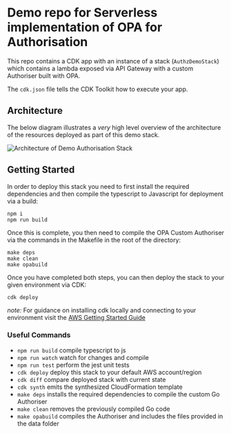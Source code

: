 # Demo repo for Serverless implementation of OPA for Authorisation

This repo contains a CDK app with an instance of a stack (`AuthzDemoStack`) which contains a lambda exposed via API Gateway with a custom Authoriser built with OPA.

The `cdk.json` file tells the CDK Toolkit how to execute your app.

## Architecture

The below diagram illustrates a _very_ high level overview of the architecture of the resources deployed as part of this demo stack.

![Architecture of Demo Authorisation Stack](https://d2908q01vomqb2.cloudfront.net/ca3512f4dfa95a03169c5a670a4c91a19b3077b4/2021/04/26/srihap_custom_lambda_f2.png)

## Getting Started

In order to deploy this stack you need to first install the required dependencies and then compile the typescript to Javascript for deployment via a build:

```
npm i
npm run build
```

Once this is complete, you then need to compile the OPA Custom Authoriser via the commands in the Makefile in the root of the directory:

```
make deps
make clean
make opabuild
```

Once you have completed both steps, you can then deploy the stack to your given environment via CDK:

```
cdk deploy
```

_note:_ For guidance on installing cdk locally and connecting to your environment visit the [AWS Getting Started Guide](https://docs.aws.amazon.com/cdk/v2/guide/getting_started.html)

### Useful Commands

- `npm run build` compile typescript to js
- `npm run watch` watch for changes and compile
- `npm run test` perform the jest unit tests
- `cdk deploy` deploy this stack to your default AWS account/region
- `cdk diff` compare deployed stack with current state
- `cdk synth` emits the synthesized CloudFormation template
- `make deps` installs the required dependencies to compile the custom Go Authoriser
- `make clean` removes the previously compiled Go code
- `make opabuild` compiles the Authoriser and includes the files provided in the data folder

